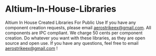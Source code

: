 # Altium-In-House-Libraries
Altium In House Created Libraries For Public Use 
If you have any component creation requests, please email aerostrikeex@gmail.com. All components are IPC compliant. We charge 50 cents per component creation. Do whatever you want with these libraries, as they are open source and open use. If you have any questions, feel free to email aerostrikeex@gmail.com !
